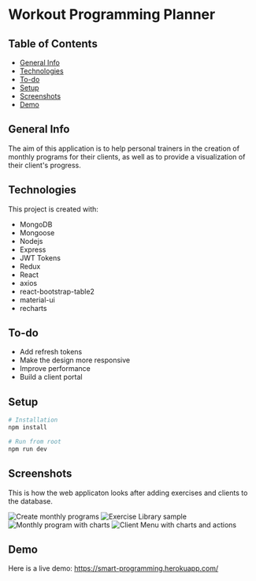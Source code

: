 # Workout Programming Planner

## Table of Contents
* [General Info](#General-Info)
* [Technologies](#Technologies)
* [To-do](#To-do)
* [Setup](#Setup)
* [Screenshots](#Screenshots)
* [Demo](#Demo)

## General Info
The aim of this application is to help personal trainers in the creation of monthly programs for their clients, as well as to provide a visualization of their client's progress.

## Technologies
This project is created with:
* MongoDB
* Mongoose
* Nodejs
* Express
* JWT Tokens
* Redux
* React
* axios
* react-bootstrap-table2
* material-ui
* recharts

## To-do
* Add refresh tokens
* Make the design more responsive
* Improve performance
* Build a client portal

## Setup
```bash
# Installation
npm install

# Run from root
npm run dev

```
## Screenshots
This is how the web applicaton looks after adding exercises and clients to the database.

![Create monthly programs](https://i.imgur.com/iIvXpxL.png)
![Exercise Library sample](https://imgur.com/L1oAqx8.png)
![Monthly program with charts](https://imgur.com/bfJ22wB.png)
![Client Menu with charts and actions](https://imgur.com/3SCL7aE.png)

## Demo
Here is a live demo:
https://smart-programming.herokuapp.com/

